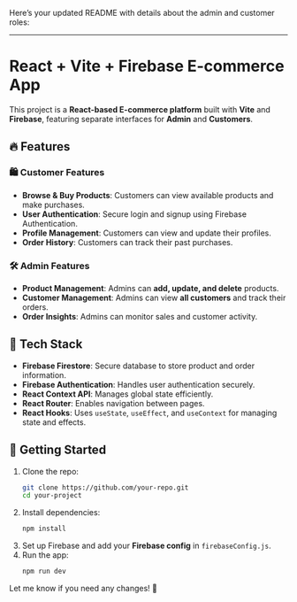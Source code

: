 Here’s your updated README with details about the admin and customer roles:

---

# React + Vite + Firebase E-commerce App

This project is a **React-based E-commerce platform** built with **Vite** and **Firebase**, featuring separate interfaces for **Admin** and **Customers**.

## 🔥 Features

### 🛍️ Customer Features

- **Browse & Buy Products**: Customers can view available products and make purchases.
- **User Authentication**: Secure login and signup using Firebase Authentication.
- **Profile Management**: Customers can view and update their profiles.
- **Order History**: Customers can track their past purchases.

### 🛠️ Admin Features

- **Product Management**: Admins can **add, update, and delete** products.
- **Customer Management**: Admins can view **all customers** and track their orders.
- **Order Insights**: Admins can monitor sales and customer activity.

## 🔗 Tech Stack

- **Firebase Firestore**: Secure database to store product and order information.
- **Firebase Authentication**: Handles user authentication securely.
- **React Context API**: Manages global state efficiently.
- **React Router**: Enables navigation between pages.
- **React Hooks**: Uses `useState`, `useEffect`, and `useContext` for managing state and effects.

## 🚀 Getting Started

1. Clone the repo:
   ```sh
   git clone https://github.com/your-repo.git
   cd your-project
   ```
2. Install dependencies:
   ```sh
   npm install
   ```
3. Set up Firebase and add your **Firebase config** in `firebaseConfig.js`.
4. Run the app:
   ```sh
   npm run dev
   ```

Let me know if you need any changes! 🚀
